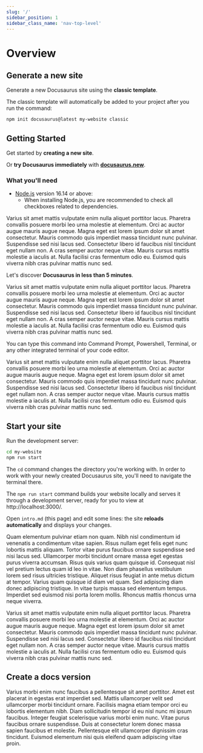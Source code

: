 ```yaml
---
slug: '/'
sidebar_position: 1
sidebar_class_name: 'nav-top-level'
---
```


# Overview

## Generate a new site

Generate a new Docusaurus site using the **classic template**.

The classic template will automatically be added to your project after you run the command:

```bash
npm init docusaurus@latest my-website classic
```

## Getting Started

Get started by **creating a new site**.

Or **try Docusaurus immediately** with **[docusaurus.new](https://docusaurus.new)**.

### What you'll need

- [Node.js](https://nodejs.org/en/download/) version 16.14 or above:
  - When installing Node.js, you are recommended to check all checkboxes related to dependencies.

Varius sit amet mattis vulputate enim nulla aliquet porttitor lacus. Pharetra convallis posuere morbi leo urna molestie at elementum. Orci ac auctor augue mauris augue neque. Magna eget est lorem ipsum dolor sit amet consectetur. Mauris commodo quis imperdiet massa tincidunt nunc pulvinar. Suspendisse sed nisi lacus sed. Consectetur libero id faucibus nisl tincidunt eget nullam non. A cras semper auctor neque vitae. Mauris cursus mattis molestie a iaculis at. Nulla facilisi cras fermentum odio eu. Euismod quis viverra nibh cras pulvinar mattis nunc sed.

Let's discover **Docusaurus in less than 5 minutes**.

Varius sit amet mattis vulputate enim nulla aliquet porttitor lacus. Pharetra convallis posuere morbi leo urna molestie at elementum. Orci ac auctor augue mauris augue neque. Magna eget est lorem ipsum dolor sit amet consectetur. Mauris commodo quis imperdiet massa tincidunt nunc pulvinar. Suspendisse sed nisi lacus sed. Consectetur libero id faucibus nisl tincidunt eget nullam non. A cras semper auctor neque vitae. Mauris cursus mattis molestie a iaculis at. Nulla facilisi cras fermentum odio eu. Euismod quis viverra nibh cras pulvinar mattis nunc sed.

You can type this command into Command Prompt, Powershell, Terminal, or any other integrated terminal of your code editor.

Varius sit amet mattis vulputate enim nulla aliquet porttitor lacus. Pharetra convallis posuere morbi leo urna molestie at elementum. Orci ac auctor augue mauris augue neque. Magna eget est lorem ipsum dolor sit amet consectetur. Mauris commodo quis imperdiet massa tincidunt nunc pulvinar. Suspendisse sed nisi lacus sed. Consectetur libero id faucibus nisl tincidunt eget nullam non. A cras semper auctor neque vitae. Mauris cursus mattis molestie a iaculis at. Nulla facilisi cras fermentum odio eu. Euismod quis viverra nibh cras pulvinar mattis nunc sed.

## Start your site

Run the development server:

```bash
cd my-website
npm run start
```

The `cd` command changes the directory you're working with. In order to work with your newly created Docusaurus site, you'll need to navigate the terminal there.

The `npm run start` command builds your website locally and serves it through a development server, ready for you to view at http://localhost:3000/.

Open `intro.md` (this page) and edit some lines: the site **reloads automatically** and displays your changes.

Quam elementum pulvinar etiam non quam. Nibh nisl condimentum id venenatis a condimentum vitae sapien. Risus nullam eget felis eget nunc lobortis mattis aliquam. Tortor vitae purus faucibus ornare suspendisse sed nisi lacus sed. Ullamcorper morbi tincidunt ornare massa eget egestas purus viverra accumsan. Risus quis varius quam quisque id. Consequat nisl vel pretium lectus quam id leo in vitae. Non diam phasellus vestibulum lorem sed risus ultricies tristique. Aliquet risus feugiat in ante metus dictum at tempor. Varius quam quisque id diam vel quam. Sed adipiscing diam donec adipiscing tristique. In vitae turpis massa sed elementum tempus. Imperdiet sed euismod nisi porta lorem mollis. Rhoncus mattis rhoncus urna neque viverra.

Varius sit amet mattis vulputate enim nulla aliquet porttitor lacus. Pharetra convallis posuere morbi leo urna molestie at elementum. Orci ac auctor augue mauris augue neque. Magna eget est lorem ipsum dolor sit amet consectetur. Mauris commodo quis imperdiet massa tincidunt nunc pulvinar. Suspendisse sed nisi lacus sed. Consectetur libero id faucibus nisl tincidunt eget nullam non. A cras semper auctor neque vitae. Mauris cursus mattis molestie a iaculis at. Nulla facilisi cras fermentum odio eu. Euismod quis viverra nibh cras pulvinar mattis nunc sed.

## Create a docs version

Varius morbi enim nunc faucibus a pellentesque sit amet porttitor. Amet est placerat in egestas erat imperdiet sed. Mattis ullamcorper velit sed ullamcorper morbi tincidunt ornare. Facilisis magna etiam tempor orci eu lobortis elementum nibh. Diam sollicitudin tempor id eu nisl nunc mi ipsum faucibus. Integer feugiat scelerisque varius morbi enim nunc. Vitae purus faucibus ornare suspendisse. Duis at consectetur lorem donec massa sapien faucibus et molestie. Pellentesque elit ullamcorper dignissim cras tincidunt. Euismod elementum nisi quis eleifend quam adipiscing vitae proin.